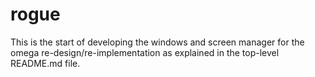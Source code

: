 # rogue

This is the start of developing the windows and screen manager for the
omega re-design/re-implementation as explained in the top-level README.md
file.
